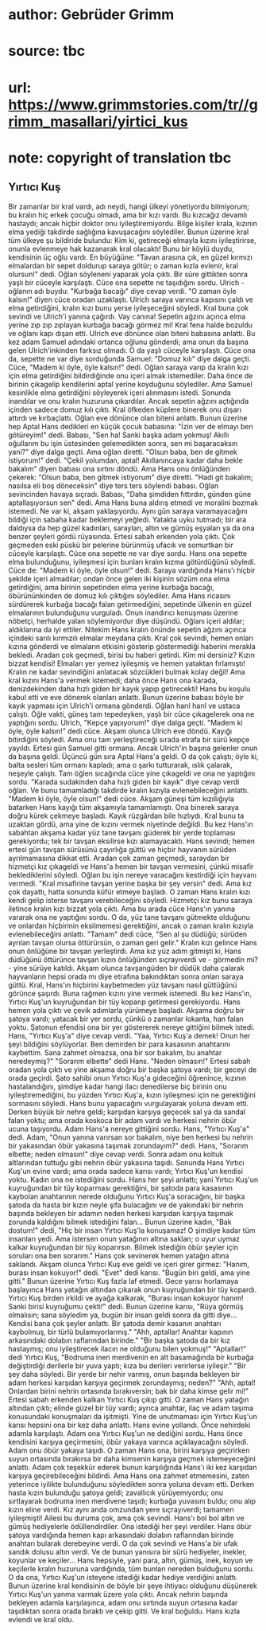 # author: Gebrüder Grimm
# source: tbc
# url: https://www.grimmstories.com/tr//grimm_masallari/yirtici_kus
# note: copyright of translation tbc

## Yırtıcı Kuş 

Bir zamanlar bir kral vardı, adı neydi, hangi ülkeyi yönetiyordu
bilmiyorum; bu kralın hiç erkek çocuğu olmadı, ama bir kızı vardı. Bu
kızcağız devamlı hastaydı; ancak hiçbir doktor onu iyileştiremiyordu.
Bilge kişiler krala, kızının elma yediği takdirde sağlığına kavuşacağını
söylediler. Bunun üzerine kral tüm ülkeye şu bildiride bulundu: Kim ki,
getireceği elmayla kızını iyileştirirse, onunla evlenmeye hak kazanarak
kral olacaktı! Bunu bir köylü duydu, kendisinin üç oğlu vardı. En
büyüğüne: "Tavan arasına çık, en güzel kırmızı elmalardan bir sepet
doldurup saraya götür; o zaman kızla evlenir, kral olursun!" dedi.
Oğlan söyleneni yaparak yola çıktı. Bir süre gittikten sonra yaşlı bir
cüceyle karşılaştı. Cüce ona sepette ne taşıdığını sordu.
Ulrich - oğlanın adı buydu:
"Kurbağa bacağı" diye cevap verdi.
"O zaman öyle kalsın!" diyen cüce oradan uzaklaştı. Ulrich saraya
varınca kapısını çaldı ve elma getirdiğini, kralın kızı bunu yerse
iyileşeceğini söyledi.
Kral buna çok sevindi ve Ulrich'i yanına çağırdı. Vay canına! Sepetin
ağzını açınca elma yerine zıp zıp zıplayan kurbağa bacağı görmez mi!
Kral fena halde bozuldu ve oğlanı kapı dışarı etti. Ulrich eve dönünce
olan biteni babasına anlattı.
Bu kez adam Samuel adındaki ortanca oğlunu gönderdi; ama onun da başına
gelen Ulrich'inkinden farksız olmadı.
O da yaşlı cüceyle karşılaştı. Cüce ona da, sepette ne var diye
sorduğunda Samuel:
"Domuz kılı" diye dalga geçti.
Cüce, "Madem ki öyle, öyle kalsın!" dedi.
Oğlan saraya varıp da kralın kızı için elma getirdiğini bildirdiğinde
onu içeri almak istemediler.
Daha önce de birinin çıkagelip kendilerini aptal yerine koyduğunu
söylediler. Ama Samuel kesinlikle elma getirdiğini söyleyerek içeri
alınmasını istedi. Sonunda inandılar ve onu kralın huzuruna çıkardılar.
Ancak sepetin ağzını açtığında içinden sadece domuz kılı çıktı. Kral
öfkeden küplere binerek onu dışarı attırdı ve kırbaçlattı. Oğlan eve
dönünce olan biteni anlattı.
Bunun üzerine hep Aptal Hans dedikleri en küçük çocuk babasına:
"İzin ver de elmayı ben götüreyim!" dedi.
Babası, "Sen ha! Sanki başka adam yokmuş! Akıllı oğullarım bu işin
üstesinden gelemedikten sonra, sen mi başaracaksın yani?" diye dalga
geçti.
Ama oğlan diretti. "Olsun baba, ben de gitmek istiyorum!" dedi.
"Çekil yolumdan, aptal! Akıllanıncaya kadar daha bekle bakalım" diyen
babası ona sırtını döndü.
Ama Hans onu önlüğünden çekerek: "Olsun baba, ben gitmek istiyorum"
diye diretti.
"Hadi git bakalım; nasılsa eli boş döneceksin" diye ters ters söylendi
babası.
Oğlan sevincinden havaya sıçradı.
Babası, "Daha şimdiden fıttırdın, günden güne aptallaşıyorsun sen"
dedi.
Ama Hans buna aldırış etmedi ve moralini bozmak istemedi.
Ne var ki, akşam yaklaşıyordu. Aynı gün saraya varamayacağını bildiği
için sabaha kadar beklemeyi yeğledi.
Yatakta uyku tutmadı; bir ara daldıysa da hep güzel kadınları,
sarayları, altın ve gümüş eşyaları ya da ona benzer şeyleri gördü
rüyasında.
Ertesi sabah erkenden yola çıktı.
Çok geçmeden eski püskü bir pelerine bürünmüş ufacık ve somurtkan bir
cüceyle karşılaştı.
Cüce ona sepette ne var diye sordu. Hans ona sepette elma bulunduğunu,
iyileşmesi için bunları kralın kızma götürdüğünü söyledi.
Cüce de: "Madem ki öyle, öyle olsun!" dedi.
Saraya vardığında Hans'ı hiçbir şekilde içeri almadılar; ondan önce
gelen iki kişinin sözüm ona elma getirdiğini, ama birinin sepetinden
elma yerine kurbağa bacağı, öbürününkinden de domuz kılı çıktığını
söylediler.
Ama Hans ricasını sürdürerek kurbağa bacağı falan getirmediğini,
sepetinde ülkenin en güzel elmalarının bulunduğunu vurguladı.
Onun inandırıcı konuşması üzerine nöbetçi, herhalde yalan söylemiyordur
diye düşündü. Oğlanı içeri aldılar; aldıklarına da iyi ettiler.
Nitekim Hans kralın önünde sepetin ağzını açınca içindeki sarılı
kırmızılı elmalar meydana çıktı.
Kral çok sevindi, hemen onları kızına gönderdi ve elmaların etkisini
gösterip göstermediği haberini merakla bekledi.
Aradan çok geçmedi, birisi bu haberi getirdi.
Kim mi dersiniz? Kızın bizzat kendisi!
Elmaları yer yemez iyileşmiş ve hemen yataktan fırlamıştı! Kralın ne
kadar sevindiğini anlatacak sözcükleri bulmak kolay değil!
Ama kral kızını Hans'a vermek istemedi; daha önce Hans ona karada,
denizdekinden daha hızlı giden bir kayık yapıp getirecekti!
Hans bu koşulu kabul etti ve eve dönerek olanları anlattı.
Bunun üzerine babası böyle bir kayık yapması için Ulrich'i ormana
gönderdi.
Oğlan harıl harıl ve ustaca çalıştı. Öğle vakti, güneş tam tepedeyken,
yaşlı bir cüce çıkagelerek ona ne yaptığını sordu. Ulrich, "Kepçe
yapıyorum!" diye dalga geçti. "Madem ki öyle, öyle kalsın!" dedi
cüce. Akşam olunca Ulrich eve döndü. Kayığı bitirdiğini söyledi. Ama onu
tam yerleştireceği sırada etrafa bir sürü kepçe yayıldı. Ertesi gün
Samuel gitti ormana. Ancak Ulrich'in başına gelenler onun da başına
geldi.
Üçüncü gün sıra Aptal Hans'a geldi. O da çok çalıştı; öyle ki, balta
sesleri tüm ormanı kapladı; ama o şarkı tutturarak, ıslık çalarak,
neşeyle çalıştı. Tam öğlen sıcağında cüce yine çıkageldi ve ona ne
yaptığını sordu.
"Karada sudakinden daha hızlı giden bir kayık" diye cevap verdi oğlan.
Ve bunu tamamladığı takdirde kralın kızıyla evlenebileceğini anlattı.
"Madem ki öyle, öyle olsun!" dedi cüce.
Akşam güneşi tüm kızıllığıyla batarken Hans kayığı tüm akşamıyla
tamamlamıştı.
Ona binerek saraya doğru kürek çekmeye başladı. Kayık rüzgârdan bile
hızlıydı.
Kral bunu ta uzaktan gördü, ama yine de kızını vermek niyetinde
değildi.
Bu kez Hans'ın sabahtan akşama kadar yüz tane tavşanı güderek bir yerde
toplaması gerekiyordu; tek bir tavşan eksilirse kızı alamayacaktı.
Hans sevindi; hemen ertesi gün tavşan sürüsünü çayırlığa güttü ve hiçbir
hayvanın sürüden ayrılmamasına dikkat etti.
Aradan çok zaman geçmedi, saraydan bir hizmetçi kız çıkageldi ve Hans'a
hemen bir tavşan vermesini, çünkü misafir beklediklerini söyledi.
Oğlan bu işin nereye varacağını kestirdiği için hayvanı vermedi.
"Kral misafirine tavşan yerine başka bir şey versin" dedi.
Ama kız çok dayattı, hatta sonunda küfür etmeye başladı.
O zaman Hans kralın kızı kendi gelip isterse tavşanı verebileceğini
söyledi. Hizmetçi kız bunu saraya iletince kralın kızı bizzat yola
çıktı.
Ama bu arada cüce Hans'ın yanına vararak ona ne yaptığını sordu.
O da, yüz tane tavşanı gütmekte olduğunu ve onlardan hiçbirinin
eksilmemesi gerektiğini, ancak o zaman kralın kızıyla evlenebileceğini
anlattı.
"Tamam" dedi cüce, "Sen al şu düdüğü; sürüden ayrılan tavşan olursa
öttürürsün, o zaman geri gelir."
Kralın kızı gelince Hans onun önlüğüne bir tavşan yerleştirdi.
Ama kız yüz adım gitmişti ki, Hans düdüğünü öttürünce tavşan kızın
önlüğünden sıçrayıverdi ve - görmedin mi? - yine sürüye katıldı.
Akşam olunca tavşangüden bir düdük daha çalarak hayvanların hepsi orada
mı diye etrafına bakındıktan sonra onları saraya güttü.
Kral, Hans'ın hiçbirini kaybetmeden yüz tavşanı nasıl güttüğünü görünce
şaşırdı. Buna rağmen kızını yine vermek istemedi. Bu kez Hans'ın,
Yırtıcı Kuş'un kuyruğundan bir tüy koparıp getirmesi gerekiyordu.
Hans hemen yola çıktı ve çevik adımlarla yürümeye başladı. Akşama doğru
bir şatoya vardı; yatacak bir yer sordu, çünkü o zamanlar lokanta, han
falan yoktu.
Şatonun efendisi ona bir yer göstererek nereye gittiğini bilmek istedi.
Hans, "Yırtıcı Kuş'a" diye cevap verdi.
"Yaa, Yırtıcı Kuş'a demek! Onun her şeyi bildiğini söylüyorlar. Ben
demirden bir para kasasının anahtarını kaybettim. Sana zahmet olmazsa,
ona bir sor bakalım, bu anahtar neredeymiş?"
"Sorarım elbette" dedi Hans. "Neden olmasın!"
Ertesi sabah oradan yola çıktı ve yine akşama doğru bir başka şatoya
vardı; bir geceyi de orada geçirdi. Şato sahibi onun Yırtıcı Kuş'a
gideceğini öğrenince, kızının hastalandığını, şimdiye kadar hangi ilacı
denedilerse biç birinin onu iyileştiremediğini, bu yüzden Yırtıcı
Kuş'a, kızın iyileşmesi için ne gerektiğini sormasını söyledi.
Hans bunu yapacağını vurgulayarak yoluna devam etti.
Derken büyük bir nehre geldi; karşıdan karşıya geçecek sal ya da sandal
falan yoktu; ama orada koskoca bir adam vardı ve herkesi nehrin öbür
ucuna taşıyordu.
Adam Hans'a nereye gittiğini sordu.
Hans, "Yırtıcı Kuş'a" dedi.
Adam, "Onun yanına varırsan sor bakalım, niye ben herkesi bu nehrin bir
yakasından öbür yakasına taşımak zorundayım?" dedi.
Hans, "Sorarım elbette; neden olmasın!" diye cevap verdi.
Sonra adam onu koltuk altlarından tuttuğu gibi nehrin öbür yakasına
taşıdı.
Sonunda Hans Yırtıcı Kuş'un evine vardı; ama orada sadece karısı vardı;
Yırtıcı Kuş'un kendisi yoktu.
Kadın ona ne istediğini sordu. Hans her şeyi anlattı; yani Yırtıcı
Kuş'un kuyruğundan bir tüy koparması gerektiğini, bir şatoda para
kasasının kaybolan anahtarının nerede olduğunu Yırtıcı Kuş'a
soracağını, bir başka şatoda da hasta bir kızın neyle şifa bulacağını ve
de yakındaki bir nehrin başında bekleyen bir adamın neden herkesi
karşıdan karşıya taşımak zorunda kaldığını bilmek istediğini falan...
Bunun üzerine kadın, "Bak dostum!" dedi, "Hiç bir insan Yırtıcı
Kuş'la konuşamaz! O şimdiye kadar tüm insanları yedi. Ama istersen onun
yatağının altına saklan; o uyur uymaz kalkar kuyruğundan bir tüy
koparırsın. Bilmek istediğin öbür şeyler için soruları ona ben
sorarım."
Hans çok sevinerek hemen yatağın altına saklandı.
Akşam olunca Yırtıcı Kuş eve geldi ve içeri girer girmez: "Hanım,
burası insan kokuyor!" dedi.
"Evet" dedi karısı. "Bugün biri geldi, ama yine gitti." Bunun
üzerine Yırtıcı Kuş fazla laf etmedi.
Gece yarısı horlamaya başlayınca Hans yatağın altından çıkarak onun
kuyruğundan bir tüy kopardı.
Yırtıcı Kuş birden irkildi ve ayağa kalkarak, "Burası insan kokuyor
hanım! Sanki birisi kuyruğumu çekti!" dedi.
Bunun üzerine karısı, "Rüya görmüş olmalısın; sana söyledim ya, bugün
bir insan geldi sonra da gitti diye... Kendisi bana çok şeyler anlattı.
Bir şatoda demir kasanın anahtarı kaybolmuş, bir türlü
bulamıyorlarmış."
"Ahh, aptallar! Anahtar kapının arkasındaki dolabın raflarından
birinde."
"Bir başka şatoda da bir kız hastaymış; onu iyileştirecek ilacın ne
olduğunu bilen yokmuş!"
"Aptallar!" dedi Yırtıcı Kuş, "Bodruma inen merdivenin en alt
basamağında bir kurbağa değiştirdiği derilerle bir yuva yaptı; kıza bu
derileri verirlerse iyileşir."
"Bir şey daha söyledi. Bir yerde bir nehir varmış, onun başında
bekleyen bir adam herkesi karşıdan karşıya geçirmek zorundaymış;
neden?"
"Ahh, aptal! Onlardan birini nehrin ortasında bırakıversin; bak bir
daha kimse gelir mi!"
Ertesi sabah erkenden kalkan Yırtıcı Kuş çıkıp gitti. O zaman Hans
yatağın altından çıktı; elinde güzel bir tüy vardı; ayrıca anahtar, ilaç
ve adam taşıma konusundaki konuşmaları da işitmişti.
Yine de unutmaması için Yırtıcı Kuş'un karısı hepsini ona bir kez daha
anlattı.
Hans evine yollandı. Önce nehirdeki adamla karşılaştı. Adam ona Yırtıcı
Kuş'un ne dediğini sordu. Hans önce kendisini karşıya geçirmesini, öbür
yakaya varınca açıklayacağını söyledi.
Adam onu öbür yakaya taşıdı.
O zaman Hans ona, birini karşıya geçirirken suyun ortasında bırakırsa
bir daha kimsenin karşıya geçmek istemeyeceğini anlattı.
Adam çok teşekkür ederek bunun karşılığında Hans'ı iki kez karşıdan
karşıya geçirebileceğini bildirdi.
Ama Hans ona zahmet etmemesini, zaten yeterince iyilikte bulunduğunu
söyledikten sonra yoluna devam etti.
Derken hasta kızın bulunduğu şatoya geldi; zavallıcık yürüyemiyordu; onu
sırtlayarak bodruma inen merdivene taşıdı; kurbağa yuvasını buldu; onu
alıp kızın eline verdi. Kız aynı anda omzundan yere sıçrayıverdi;
tamamen iyileşmişti!
Ailesi bu duruma çok, ama çok sevindi. Hans'ı bol bol altın ve gümüş
hediyelerle ödüllendirdiler. Ona istediği her şeyi verdiler.
Hans öbür şatoya vardığında hemen kapı arkasındaki dolabın raflarından
birinde anahtarı bularak derebeyine verdi. O da çok sevindi ve Hans'a
bir ufak sandık dolusu altın verdi. Ve de bunun yanısıra bir sürü
hediyeler, inekler, koyunlar ve keçiler...
Hans hepsiyle, yani para, altın, gümüş, inek, koyun ve keçilerle kralın
huzuruna vardığında, tüm bunları nereden bulduğunu sordu. O da ona,
Yırtıcı Kuş'un isteyene istediği kadar hediye verdiğini anlattı.
Bunun üzerine kral kendisinin de böyle bir şeye ihtiyacı olduğunu
düşünerek Yırtıcı Kuş'un yanma varmak üzere yola çıktı. Ancak nehrin
başında bekleyen adamla karşılaşınca, adam onu sırtında suyun ortasına
kadar taşıdıktan sonra orada bıraktı ve çekip gitti.
Ve kral boğuldu.
Hans kızla evlendi ve kral oldu.
